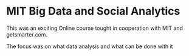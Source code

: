 # MIT Big Data and Social Analytics

This was an exciting Online course tought in cooperation with MIT and getsmarter.com.

The focus was on what data analysis and what can be done with it
 
